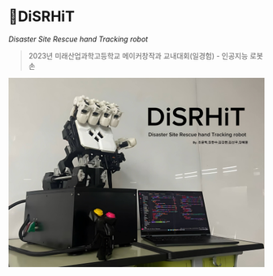 # 🪬DiSRHiT
*Disaster Site Rescue hand Tracking robot*<br>
> 2023년 미래산업과학고등학교 메이커창작과 교내대회(일경험) - 인공지능 로봇 손

<img src="/md - 작품사진.jpeg" title="DiSRHiT"></img><br/>
